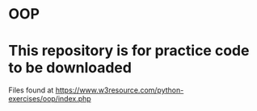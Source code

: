 # OOP

# This repository is for practice code to be downloaded

Files found at https://www.w3resource.com/python-exercises/oop/index.php

